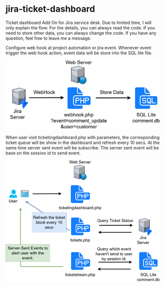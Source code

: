 # jira-ticket-dashboard
Ticket dashboard Add On for Jira service desk.
Due to limited time, I will only explain the flow. For the details, you can always read the code.
If you need to store other data, you can always change the code.
If you have any question, feel free to leave me a message.

Configure web hook at project automation or jira event.
Whenever event trigger the web hook action, event data will be store into the SQL lite file.

![alt text](https://github.com/foongws/jira-ticket-dashboard/blob/master/documentation/Data-Incoming.png)

When user visit ticketingdashboard.php with parameters, the corresponding ticket queue will be show in the dashboard and refresh every 10 secs. At the same time server sent event will be subscribe. The server sent event will be base on the session id to send event.

![alt text](https://github.com/foongws/jira-ticket-dashboard/blob/master/documentation/Ticket%20Dashboard%20and%20alert.png)
